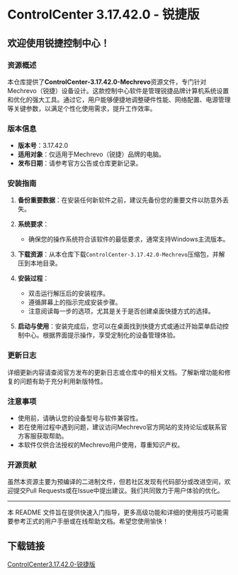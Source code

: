 # ControlCenter 3.17.42.0 - 锐捷版

## 欢迎使用锐捷控制中心！

### 资源概述

本仓库提供了**ControlCenter-3.17.42.0-Mechrevo**资源文件，专门针对Mechrevo（锐捷）设备设计。这款控制中心软件是管理锐捷品牌计算机系统设置和优化的强大工具。通过它，用户能够便捷地调整硬件性能、网络配置、电源管理等关键参数，以满足个性化使用需求，提升工作效率。

### 版本信息

- **版本号**：3.17.42.0
- **适用对象**：仅适用于Mechrevo（锐捷）品牌的电脑。
- **发布日期**：请参考官方公告或仓库更新记录。

### 安装指南

1. **备份重要数据**：在安装任何新软件之前，建议先备份您的重要文件以防意外丢失。
   
2. **系统要求**：
   - 确保您的操作系统符合该软件的最低要求，通常支持Windows主流版本。
   
3. **下载资源**：从本仓库下载`ControlCenter-3.17.42.0-Mechrevo`压缩包，并解压到本地目录。

4. **安装过程**：
   - 双击运行解压后的安装程序。
   - 遵循屏幕上的指示完成安装步骤。
   - 注意阅读每一步的选项，尤其是关于是否创建桌面快捷方式的选择。

5. **启动与使用**：安装完成后，您可以在桌面找到快捷方式或通过开始菜单启动控制中心。根据界面提示操作，享受定制化的设备管理体验。

### 更新日志

详细更新内容请查阅官方发布的更新日志或仓库中的相关文档。了解新增功能和修复的问题有助于充分利用新版特性。

### 注意事项

- 使用前，请确认您的设备型号与软件兼容性。
- 若在使用过程中遇到问题，建议访问Mechrevo官方网站的支持论坛或联系官方客服获取帮助。
- 本软件仅供合法授权的Mechrevo用户使用，尊重知识产权。

### 开源贡献

虽然本资源主要为预编译的二进制文件，但若社区发现有代码部分或改进空间，欢迎提交Pull Requests或在Issue中提出建议。我们共同致力于用户体验的优化。

---

本 README 文件旨在提供快速入门指导，更多高级功能和详细的使用技巧可能需要参考正式的用户手册或在线帮助文档。希望您使用愉快！

## 下载链接

[ControlCenter3.17.42.0-锐捷版](https://pan.quark.cn/s/4b1c5835f39a)